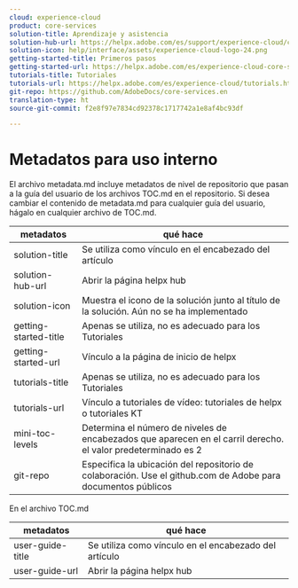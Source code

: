 ```yaml
---
cloud: experience-cloud
product: core-services
solution-title: Aprendizaje y asistencia
solution-hub-url: https://helpx.adobe.com/es/support/experience-cloud/core-services.html
solution-icon: help/interface/assets/experience-cloud-logo-24.png
getting-started-title: Primeros pasos
getting-started-url: https://helpx.adobe.com/es/experience-cloud-core-services/get-started.html
tutorials-title: Tutoriales
tutorials-url: https://helpx.adobe.com/es/experience-cloud/tutorials.html
git-repo: https://github.com/AdobeDocs/core-services.en
translation-type: ht
source-git-commit: f2e8f97e7834cd92378c1717742a1e8af4bc93df

---
```



# Metadatos para uso interno

El archivo metadata.md incluye metadatos de nivel de repositorio que pasan a la guía del usuario de los archivos TOC.md en el repositorio. Si desea cambiar el contenido de metadata.md para cualquier guía del usuario, hágalo en cualquier archivo de TOC.md.

| metadatos | qué hace |
|--- |--- |
| solution-title | Se utiliza como vínculo en el encabezado del artículo |
| solution-hub-url | Abrir la página helpx hub |
| solution-icon | Muestra el icono de la solución junto al título de la solución. Aún no se ha implementado |
| getting-started-title | Apenas se utiliza, no es adecuado para los Tutoriales |
| getting-started-url | Vínculo a la página de inicio de helpx |
| tutorials-title | Apenas se utiliza, no es adecuado para los Tutoriales |
| tutorials-url | Vínculo a tutoriales de vídeo: tutoriales de helpx o tutoriales KT |
| mini-toc-levels | Determina el número de niveles de encabezados que aparecen en el carril derecho. el valor predeterminado es 2 |
| git-repo | Especifica la ubicación del repositorio de colaboración. Use el github.com de Adobe para documentos públicos |

En el archivo TOC.md

| metadatos | qué hace |
|--- |--- |
| user-guide-title | Se utiliza como vínculo en el encabezado del artículo |
| user-guide-url | Abrir la página helpx hub |
